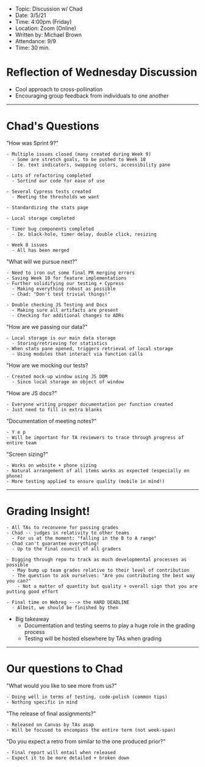 - Topic: Discussion w/ Chad
- Date: 3/5/21
- Time: 4:00pm (Friday)
- Location: Zoom (Online)
- Written by: Michael Brown
- Attendance: 9/9
- Time: 30 min.

# Reflection of Wednesday Discussion
- Cool approach to cross-pollination
- Encouraging group feedback from individuals to one another

-------
# Chad's Questions

"How was Sprint 9?"
```
- Multiple issues closed (many created during Week 9)
  - Some are stretch goals, to be pushed to Week 10
  - Ie. text indicators, swapping colors, accessibility pane

- Lots of refactoring completed
  - Sortind our code for ease of use

- Several Cypress tests created
  - Meeting the thresholds we want

- Standardizing the stats page

- Local storage completed

- Timer bug components completed
  - Ie. black-hole, timer delay, double click, resizing

- Week 8 issues
  - All has been merged
```

"What will we pursue next?"
```
- Need to iron out some final PR merging errors
- Saving Week 10 for feature implementations
- Further solidifying our testing + Cypress
  - Making everything robust as possible
  - Chad: "Don't test trivial things!"

- Double checking JS Testing and Docs
  - Making sure all artifacts are present
  - Checking for additional changes to ADRs
```

"How are we passing our data?"
```
- Local storage is our main data storage
  - Storing/retrieving for statistics
- When stats pane opened, triggers retrieval of local storage
  - Using modules that interact via function calls
```

"How are we mocking our tests?
```
- Created mock-up window using JS DOM
  - Since local storage an object of window
```

"How are JS docs?"
```
- Everyone writing propper documentation per function created
- Just need to fill in extra blanks
```

"Documentation of meeting notes?"
```
- Y e p
- Will be important for TA reviewers to trace through progress of entire team
```

"Screen sizing?"
```
- Works on website + phone sizing
- Natural arrangement of all items works as expected (especially on phone)
- More testing applied to ensure quality (mobile in mind!)
```

-------

# Grading Insight!
```
- All TAs to reconvene for passing grades
- Chad -- judges in relativity to other teams
  - For us at the moment: "falling in the B to A range"
- Chad can't guarantee everything!
  - Up to the final council of all graders

- Digging through repo to track as much developmental processes as possible
  - May bump up team grades relative to their level of contribution
  - The question to ask ourselves: "Are you contributing the best way you can?"
    - Not a matter of quantity but quality + overall sign that you are putting good effort

- Final time on Webreg ---> the HARD DEADLINE
  - Albeit, we should be finished by then
```

- Big takeaway
  - Documentation and testing seems to play a huge role in the grading process
  - Testing will be hosted elsewhere by TAs when grading
-------

# Our questions to Chad

"What would you like to see more from us?"
```
- Doing well in terms of testing, code-polish (common tips)
- Nothing specific in mind
```

"The release of final assignments?"
```
- Released on Canvas by TAs asap
- Will be focused to encompass the entire term (not week-span)
```

"Do you expect a retro from similar to the one produced prior?" 
```
- Final report will entail when released
- Expect it to be more detailed + broken down
```
